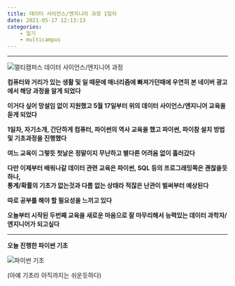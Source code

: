 ```yaml
---
title: 데이터 사이언스/엔지니어 과정 1일차
date: 2021-05-17 12:13:13
categories:
    - 일기
    - multicampus
---
```

---

![멀티캠퍼스 데이터 사이언스/엔지니어 과정](https://user-images.githubusercontent.com/84296244/118451245-024f5980-b730-11eb-830b-2422cb52b551.jpg)

**컴퓨터와 거리가 있는 생활 및 일 때문에 매너리즘에 빠져가던때에 우연히 본 네이버 광고에서  해당 과정을 알게 되었다**

**이거다 싶어 망설임 없이 지원했고 5월 17일부터 위의 데이터 사이언스/엔지니어 교육을 듣게 되었다**

**1일차, 자기소개, 간단하게 컴퓨터, 파이썬의 역사 교육을 했고 파이썬, 파이참 설치 방법 및 기초과정을 진행했다**

**여느 교육이 그렇듯 첫날은 정말이지 무난하고 별다른 어려움 없이 흘러갔다**

**다만 이제부터 배워나갈 데이터 관련 교육은 파이썬, SQL 등의 프로그래밍쪽은 괜찮을듯하나,**   
**통계/확률의 기초가 없는것과 다름 없는 상태라 적잖은 난관이 벌써부터 예상된다**

**따로 공부를 해야 할 필요성을 느끼고 있다**

**오늘부터 시작된 두번째 교육을 새로운 마음으로 잘 마무리해서 능력있는 데이터 과학자/엔지니어가 되고싶다**

---
**오늘 진행한 파이썬 기초**  

![파이썬 기초](https://user-images.githubusercontent.com/84296244/118452719-6292cb00-b731-11eb-95d1-cc8b9a770c97.PNG)

(아예 기초라 아직까지는 쉬운듯하다)


